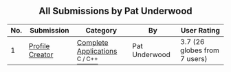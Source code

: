 ﻿<div align="center">

## All Submissions by Pat Underwood

</div>

No.  | Submission | Category | By   | User Rating
---- | ---------- | -------- | ---- | -----------
1 | [Profile Creator<br />](https://github.com/Planet-Source-Code/pat-underwood-profile-creator__3-303) | [Complete Applications<br /><sup>C / C++</sup>](../ByCategory/complete-applications__3-7.md) | Pat Underwood | 3.7 (26 globes from 7 users)
